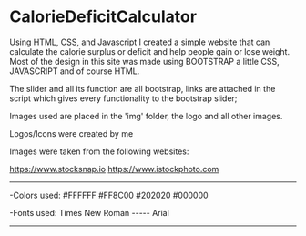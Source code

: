 # CalorieDeficitCalculator
Using HTML, CSS, and Javascript I created a simple website that can calculate the calorie surplus or deficit and help people gain or lose weight.
Most of the design in this site was made using BOOTSTRAP a little CSS, JAVASCRIPT and of course HTML.

The slider and all its function are all bootstrap, links are attached in the script which gives every functionality to the bootstrap slider;

Images used are placed in the 'img' folder, the logo and all other images.

Logos/Icons were created by me

Images were taken from the following websites:

https://www.stocksnap.io
https://www.istockphoto.com


__________________________________________________

-Colors used: #FFFFFF #FF8C00 #202020 #000000

-Fonts used: Times New Roman ----- Arial

__________________________________________________
